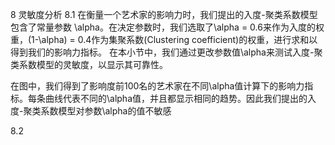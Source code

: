 8
灵敏度分析
8.1
在衡量一个艺术家的影响力时，我们提出的入度-聚类系数模型包含了常量参数 \alpha。在决定参数时，我们选取了\alpha = 0.6来作为入度的权重，(1-\alpha) = 0.4作为集聚系数(Clustering coefficient)的权重，进行求和以得到我们的影响力指标。
在本小节中，我们通过更改参数值\alpha来测试入度-聚类系数模型的灵敏度，以显示其可靠性。

在图中，我们得到了影响度前100名的艺术家在不同\alpha值计算下的影响力指标。每条曲线代表不同的\alpha值，并且都显示相同的趋势。因此我们提出的入度-聚类系数模型对参数\alpha的值不敏感

8.2

